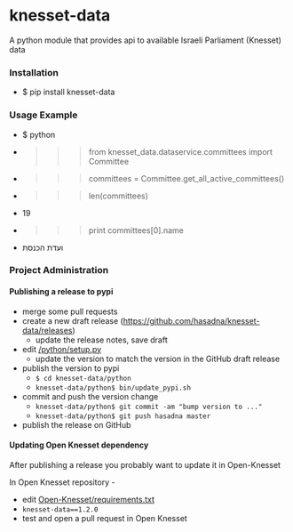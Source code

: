 knesset-data
============

A python module that provides api to available Israeli Parliament (Knesset) data

### Installation
* $ pip install knesset-data

### Usage Example
* $ python
* >>> from knesset_data.dataservice.committees import Committee
* >>> committees = Committee.get_all_active_committees()
* >>> len(committees)
* 19
* >>> print committees[0].name
* ועדת הכנסת

### Project Administration

#### Publishing a release to pypi

* merge some pull requests
* create a new draft release (https://github.com/hasadna/knesset-data/releases)
  * update the release notes, save draft
* edit [/python/setup.py](/python/setup.py)
  * update the version to match the version in the GitHub draft release
* publish the version to pypi
  * `$ cd knesset-data/python`
  * `knesset-data/python$ bin/update_pypi.sh`
* commit and push the version change
  * `knesset-data/python$ git commit -am "bump version to ..."`
  * `knesset-data/python$ git push hasadna master`
* publish the release on GitHub

#### Updating Open Knesset dependency

After publishing a release you probably want to update it in Open-Knesset

In Open Knesset repository -

* edit [Open-Knesset/requirements.txt](https://github.com/hasadna/Open-Knesset/blob/master/requirements.txt)
* `knesset-data==1.2.0`
* test and open a pull request in Open Knesset

